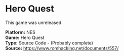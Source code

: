 # Hero Quest

This game was unreleased.

**Platform:** NES  
**Game:** Hero Quest  
**Type:** Source Code - (Probably complete)  
**Source:** https://www.romhacking.net/documents/557/  

